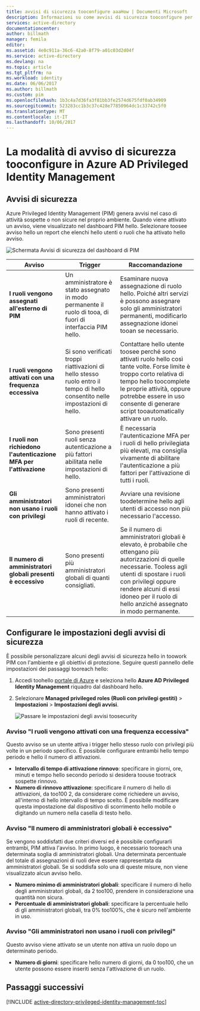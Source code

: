 ```yaml
---
title: avvisi di sicurezza tooconfigure aaaHow | Documenti Microsoft
description: Informazioni su come avvisi di sicurezza tooconfigure per l'estensione Azure Privileged Identity Management.
services: active-directory
documentationcenter: 
author: billmath
manager: femila
editor: 
ms.assetid: 4e0c911a-36c6-42a0-8f79-a01c03d2d04f
ms.service: active-directory
ms.devlang: na
ms.topic: article
ms.tgt_pltfrm: na
ms.workload: identity
ms.date: 06/06/2017
ms.author: billmath
ms.custom: pim
ms.openlocfilehash: 1b3c4a7d36fa3f81bb3fe2574d675fdf0ab34909
ms.sourcegitcommit: 523283cc1b3c37c428e77850964dc1c33742c5f0
ms.translationtype: MT
ms.contentlocale: it-IT
ms.lasthandoff: 10/06/2017
---
```

# <a name="how-tooconfigure-security-alerts-in-azure-ad-privileged-identity-management"></a>La modalità di avviso di sicurezza tooconfigure in Azure AD Privileged Identity Management
## <a name="security-alerts"></a>Avvisi di sicurezza
Azure Privileged Identity Management (PIM) genera avvisi nel caso di attività sospette o non sicure nel proprio ambiente. Quando viene attivato un avviso, viene visualizzato nel dashboard PIM hello. Selezionare toosee avviso hello un report che elenchi hello utenti o ruoli che ha attivato hello avviso.

![Schermata Avvisi di sicurezza del dashboard di PIM][1]

| Avviso | Trigger | Raccomandazione |
| --- | --- | --- |
| **I ruoli vengono assegnati all'esterno di PIM** |Un amministratore è stato assegnato in modo permanente il ruolo di tooa, di fuori di interfaccia PIM hello. |Esaminare nuova assegnazione di ruolo hello. Poiché altri servizi è possono assegnare solo gli amministratori permanenti, modificarlo assegnazione idonei tooan se necessario. |
| **I ruoli vengono attivati con una frequenza eccessiva** |Si sono verificati troppi riattivazioni di hello stesso ruolo entro il tempo di hello consentito nelle impostazioni di hello. |Contattare hello utente toosee perché sono attivati ruolo hello così tante volte. Forse limite è troppo corto relativa di tempo hello toocomplete le proprie attività, oppure potrebbe essere in uso consente di generare script tooautomatically attivare un ruolo. |
| **I ruoli non richiedono l'autenticazione MFA per l'attivazione** |Sono presenti ruoli senza autenticazione a più fattori abilitata nelle impostazioni di hello. |È necessaria l'autenticazione MFA per i ruoli di hello privilegiata più elevati, ma consiglia vivamente di abilitare l'autenticazione a più fattori per l'attivazione di tutti i ruoli. |
| **Gli amministratori non usano i ruoli con privilegi** |Sono presenti amministratori idonei che non hanno attivato i ruoli di recente. |Avviare una revisione toodetermine hello agli utenti di accesso non più necessario l'accesso. |
| **Il numero di amministratori globali presenti è eccessivo** |Sono presenti più amministratori globali di quanti consigliati. |Se il numero di amministratori globali è elevato, è probabile che ottengano più autorizzazioni di quelle necessarie. Tooless agli utenti di spostare i ruoli con privilegi oppure rendere alcuni di essi idoneo per il ruolo di hello anziché assegnato in modo permanente. |

## <a name="configure-security-alert-settings"></a>Configurare le impostazioni degli avvisi di sicurezza
È possibile personalizzare alcuni degli avvisi di sicurezza hello in toowork PIM con l'ambiente e gli obiettivi di protezione. Seguire questi pannello delle impostazioni dei passaggi tooreach hello:

1. Accedi toohello [portale di Azure](https://portal.azure.com/) e seleziona hello **Azure AD Privileged Identity Management** riquadro dal dashboard hello.
2. Selezionare **Managed privileged roles (Ruoli con privilegi gestiti)** > **Impostazioni** > **Impostazioni degli avvisi**.
   
    ![Passare le impostazioni degli avvisi toosecurity][2]

### <a name="roles-are-being-activated-too-frequently-alert"></a>Avviso "I ruoli vengono attivati con una frequenza eccessiva"
Questo avviso se un utente attiva i trigger hello stesso ruolo con privilegi più volte in un periodo specifico. È possibile configurare entrambi hello tempo periodo e hello il numero di attivazioni.

* **Intervallo di tempo di attivazione rinnovo**: specificare in giorni, ore, minuti e tempo hello secondo periodo si desidera toouse tootrack sospette rinnovo.
* **Numero di rinnovo attivazione**: specificare il numero di hello di attivazioni, da too100 2, da considerare come richiedere un avviso, all'interno di hello intervallo di tempo scelto. È possibile modificare questa impostazione dal dispositivo di scorrimento hello mobile o digitando un numero nella casella di testo hello.

### <a name="there-are-too-many-global-administrators-alert"></a>Avviso "Il numero di amministratori globali è eccessivo"
Se vengono soddisfatti due criteri diversi ed è possibile configurarli entrambi, PIM attiva l'avviso. In primo luogo, è necessario tooreach una determinata soglia di amministratori globali. Una determinata percentuale del totale di assegnazioni di ruoli deve essere rappresentata da amministratori globali. Se si soddisfa solo una di queste misure, non viene visualizzato alcun avviso hello.  

* **Numero minimo di amministratori globali**: specificare il numero di hello degli amministratori globali, da 2 too100, prendere in considerazione una quantità non sicura.
* **Percentuale di amministratori globali**: specificare la percentuale hello di gli amministratori globali, tra 0% too100%, che è sicuro nell'ambiente in uso.

### <a name="administrators-arent-using-their-privileged-roles-alert"></a>Avviso "Gli amministratori non usano i ruoli con privilegi"
Questo avviso viene attivato se un utente non attiva un ruolo dopo un determinato periodo.

* **Numero di giorni**: specificare hello numero di giorni, da 0 too100, che un utente possono essere inseriti senza l'attivazione di un ruolo.

## <a name="next-steps"></a>Passaggi successivi
[!INCLUDE [active-directory-privileged-identity-management-toc](../../includes/active-directory-privileged-identity-management-toc.md)]

<!--Image references-->

[1]: ./media/active-directory-privileged-identity-management-how-to-configure-security-alerts/PIM_security_dash.png
[2]: ./media/active-directory-privileged-identity-management-how-to-configure-security-alerts/PIM_security_settings.png
